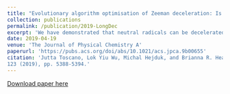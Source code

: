 ```yaml
---
title: "Evolutionary algorithm optimisation of Zeeman deceleration: Is it worthwhile for longer decelerators?"
collection: publications
permalink: /publication/2019-LongDec
excerpt: 'We have demonstrated that neutral radicals can be decelerated using relatively short Zeeman decelerators if the switching sequence for electromagnets is optimised using an evolutionary algorithm. It means that investments in long decelerators are not necessary in many cases. Now, several laboratories are considering adapting the same optimisation method to their own experiments. I supervised computer simulations performed by a master degree student and a PhD student.'
date: 2019-04-19
venue: 'The Journal of Physical Chemistry A'
paperurl: 'https://pubs.acs.org/doi/abs/10.1021/acs.jpca.9b00655'
citation: 'Jutta Toscano, Lok Yiu Wu, Michal Hejduk, and Brianna R. Heazlewood, &quot;Evolutionary algorithm optimisation of Zeeman deceleration: Is it worthwhile for longer decelerators?&quot;. <i>J. Phys. Chem. A</i>
123 (2019), pp. 5388-5394.'
---
```



[Download paper here](https://pubs.acs.org/doi/abs/10.1021/acs.jpca.9b00655)
